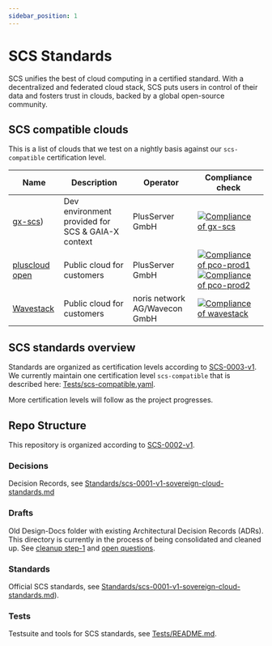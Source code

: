```yaml
---
sidebar_position: 1
---
```


# SCS Standards

SCS unifies the best of cloud computing in a certified standard. With a decentralized and federated cloud stack, SCS puts users in control of their data and fosters trust in clouds, backed by a global open-source community.

## SCS compatible clouds

This is a list of clouds that we test on a nightly basis against our `scs-compatible` certification level.

| Name                                                                                                            | Description                                       | Operator                      | Compliance check                                                                                                                                                                                                                                                                                                                                                                                                                              |
| --------------------------------------------------------------------------------------------------------------- | ------------------------------------------------- | ----------------------------- | --------------------------------------------------------------------------------------------------------------------------------------------------------------------------------------------------------------------------------------------------------------------------------------------------------------------------------------------------------------------------------------------------------------------------------------------- |
| [gx-scs](https://github.com/SovereignCloudStack/docs/blob/main/community/cloud-resources/plusserver-gx-scs.md)) | Dev environment provided for SCS & GAIA-X context | PlusServer GmbH               | [![Compliance of gx-scs](https://github.com/SovereignCloudStack/standards/actions/workflows/check-gx-scs.yml/badge.svg)](https://github.com/SovereignCloudStack/standards/actions/workflows/check-gx-scs.yml)                                                                                                                                                                                                                                 |
| [pluscloud open](https://www.plusserver.com/en/products/pluscloud-open)                                         | Public cloud for customers                        | PlusServer GmbH               | [![Compliance of pco-prod1](https://github.com/SovereignCloudStack/standards/actions/workflows/check-pco-prod1.yml/badge.svg)](https://github.com/SovereignCloudStack/standards/actions/workflows/check-pco-prod1.yml) [![Compliance of pco-prod2](https://github.com/SovereignCloudStack/standards/actions/workflows/check-pco-prod2.yml/badge.svg)](https://github.com/SovereignCloudStack/standards/actions/workflows/check-pco-prod2.yml) |
| [Wavestack](https://www.noris.de/wavestack-cloud/)                                                              | Public cloud for customers                        | noris network AG/Wavecon GmbH | [![Compliance of wavestack](https://github.com/SovereignCloudStack/standards/actions/workflows/check-wavestack.yml/badge.svg)](https://github.com/SovereignCloudStack/standards/actions/workflows/check-wavestack.yml)                                                                                                                                                                                                                        |

## SCS standards overview

Standards are organized as certification levels according to [SCS-0003-v1](https://github.com/SovereignCloudStack/standards/blob/main/Standards/scs-0003-v1-sovereign-cloud-standards-yaml.md). We currently maintain one certification level `scs-compatible` that is described here: [Tests/scs-compatible.yaml](https://github.com/SovereignCloudStack/standards/blob/main/Tests/scs-compatible.yaml).

More certification levels will follow as the project progresses.

## Repo Structure

This repository is organized according to [SCS-0002-v1](https://github.com/SovereignCloudStack/standards/blob/main/Standards/scs-0002-v1-standards-docs-org.md).

### Decisions

Decision Records, see [Standards/scs-0001-v1-sovereign-cloud-standards.md](https://github.com/SovereignCloudStack/standards/blob/main/Standards/scs-0001-v1-sovereign-cloud-standards.md#types-of-documents)

### Drafts

Old Design-Docs folder with existing Architectural Decision Records (ADRs). This directory is currently in the process of being consolidated and cleaned up. See [cleanup step-1](https://github.com/SovereignCloudStack/standards/blob/main/Standards/scs-0002-v1-standards-docs-org.md#suggested-cleanup-step-1) and [open questions](https://github.com/SovereignCloudStack/standards/blob/main/Standards/scs-0002-v1-standards-docs-org.md#open-questions).

### Standards

Official SCS standards, see [Standards/scs-0001-v1-sovereign-cloud-standards.md](https://github.com/SovereignCloudStack/standards/blob/main/Standards/scs-0001-v1-sovereign-cloud-standards.md)).

### Tests

Testsuite and tools for SCS standards, see [Tests/README.md](https://github.com/SovereignCloudStack/standards/blob/main/Tests/README.md).
